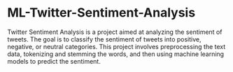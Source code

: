 # ML-Twitter-Sentiment-Analysis
Twitter Sentiment Analysis is a project aimed at analyzing the sentiment of tweets. The goal is to classify the sentiment of tweets into positive, negative, or neutral categories. This project involves preprocessing the text data, tokenizing and stemming the words, and then using machine learning models to predict the sentiment. 
